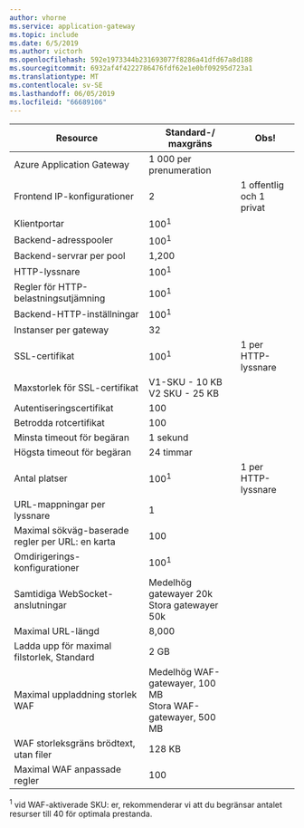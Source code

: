 ```yaml
---
author: vhorne
ms.service: application-gateway
ms.topic: include
ms.date: 6/5/2019
ms.author: victorh
ms.openlocfilehash: 592e1973344b231693077f8286a41dfd67a8d188
ms.sourcegitcommit: 6932af4f4222786476fdf62e1e0bf09295d723a1
ms.translationtype: MT
ms.contentlocale: sv-SE
ms.lasthandoff: 06/05/2019
ms.locfileid: "66689106"
---
```

| Resource | Standard-/ maxgräns | Obs! |
| --- | --- | --- |
| Azure Application Gateway |1 000 per prenumeration | |
| Frontend IP-konfigurationer |2 |1 offentlig och 1 privat |
| Klientportar |100<sup>1</sup> | |
| Backend-adresspooler |100<sup>1</sup> | |
| Backend-servrar per pool |1,200 | |
| HTTP-lyssnare |100<sup>1</sup> | |
| Regler för HTTP-belastningsutjämning |100<sup>1</sup> | |
| Backend-HTTP-inställningar |100<sup>1</sup> | |
| Instanser per gateway |32 | |
| SSL-certifikat |100<sup>1</sup> |1 per HTTP-lyssnare |
| Maxstorlek för SSL-certifikat |V1-SKU - 10 KB<br>V2 SKU - 25 KB| |
| Autentiseringscertifikat |100 | |
| Betrodda rotcertifikat |100 | |
| Minsta timeout för begäran |1 sekund | |
| Högsta timeout för begäran |24 timmar | |
| Antal platser |100<sup>1</sup> |1 per HTTP-lyssnare |
| URL-mappningar per lyssnare |1 | |
| Maximal sökväg-baserade regler per URL: en karta|100||
| Omdirigerings-konfigurationer |100<sup>1</sup>| |
| Samtidiga WebSocket-anslutningar |Medelhög gatewayer 20k<br> Stora gatewayer 50k| |
| Maximal URL-längd|8,000||
| Ladda upp för maximal filstorlek, Standard |2 GB | |
| Maximal uppladdning storlek WAF |Medelhög WAF-gatewayer, 100 MB<br>Stora WAF-gatewayer, 500 MB| |
| WAF storleksgräns brödtext, utan filer|128 KB||
|Maximal WAF anpassade regler|100||

<sup>1</sup> vid WAF-aktiverade SKU: er, rekommenderar vi att du begränsar antalet resurser till 40 för optimala prestanda.
